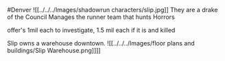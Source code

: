 #Denver 
 ![[../../../Images/shadowrun characters/slip.jpg]]
They are a drake of the Council
Manages the runner team that hunts Horrors

offer's 
1mil each to investigate, 1.5 mil each if it is and killed

Slip owns a warehouse downtown.
![[../../../Images/floor plans and buildings/Slip Warehouse.png]]]]